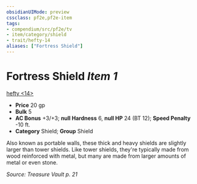 ```yaml
---
obsidianUIMode: preview
cssclass: pf2e,pf2e-item
tags:
- compendium/src/pf2e/tv
- item/category/shield
- trait/hefty-14
aliases: ["Fortress Shield"]
---
```

# Fortress Shield *Item 1*  
[hefty <14>](rules/traits/hefty-tv.md)  

- **Price** 20 gp
- **Bulk** 5
- **AC Bonus** +3/+3; **null Hardness** 6, **null HP** 24 (BT 12); **Speed Penalty** -10 ft.
- **Category** Shield; **Group** Shield 

Also known as portable walls, these thick and heavy shields are slightly larger than tower shields. Like tower shields, they're typically made from wood reinforced with metal, but many are made from larger amounts of metal or even stone.

*Source: Treasure Vault p. 21*